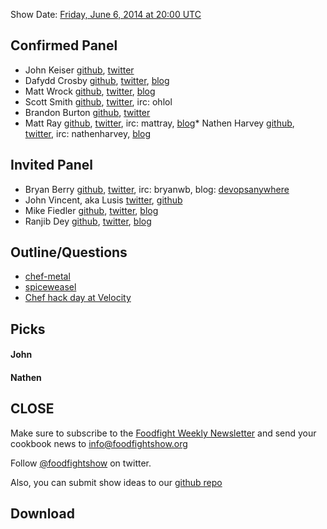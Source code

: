 Show Date:  [Friday, June 6, 2014 at 20:00 UTC](http://www.timeanddate.com/worldclock/fixedtime.html?msg=Food+Fight+Show+-+Chef+Metal%21&iso=20140606T16&p1=419&ah=1)

Confirmed Panel<a name="panel"></a>
-----
* John Keiser [github](https://github.com/jkeiser), [twitter](https://twitter.com/jkeiser2)
* Dafydd Crosby [github](https://github.com/dafyddcrosby), [twitter](https://twitter.com/dafyddcrosby), [blog](http://dafyddcrosby.com)
* Matt Wrock [github](https://github.com/mwrock), [twitter](https://twitter.com/mwrockx), [blog](http://www.mattwrock.com/)
* Scott Smith [github](https://github.com/ohlol), [twitter](https://twitter.com/ohlol), irc: ohlol
* Brandon Burton [github](http://github.com/solarce), [twitter](https://twitter.com/solarce)
* Matt Ray [github](http://github.com/mattray), [twitter](http://twitter.com/mattray), irc: mattray, [blog](http://www.leastresistance.net/)* Nathen Harvey [github](http://github.com/nathenharvey), [twitter](http://twitter.com/nathenharvey), irc: nathenharvey, [blog](http://nathenharvey.com)

Invited Panel<a name="panel"></a>
-----

* Bryan Berry [github](http://github.com/bryanwb), [twitter](http://twitter.com/bryanwb), irc: bryanwb, blog: [devopsanywhere](http://devopsanywhere.blogspot.com)
* John Vincent, aka Lusis [twitter](https://twitter.com/#!/lusis), [github](https://github.com/lusis)
* Mike Fiedler [github](http://github.com/miketheman), [twitter](http://twitter.com/mikefiedler), [blog](http://www.miketheman.net)
* Ranjib Dey [github](https://github.com/ranjib), [twitter](https://twitter.com/ranjibdey), [blog](http://ranjib.posterous.com/)

Outline/Questions
-----------------

* [chef-metal](https://github.com/opscode/chef-metal)
* [spiceweasel](https://github.com/mattray/spiceweasel)
* [Chef hack day at Velocity](http://velocityconf.com/velocity2014/public/schedule/detail/36962)

Picks<a name="picks"></a>
-----

#### John

#### Nathen  



CLOSE
-----

Make sure to subscribe to the [Foodfight Weekly Newsletter](http://bit.ly/ffsmail) and send your cookbook
news to info@foodfightshow.org

Follow [@foodfightshow](http://twitter.com/foodfightshow) on twitter.

Also, you can submit show ideas to our [github repo](https://github.com/foodfight/showz)



Download
--------
